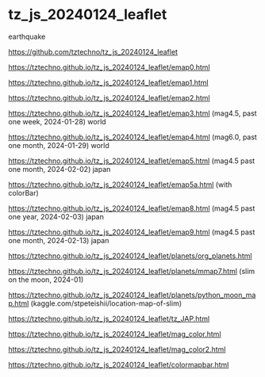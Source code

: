 # tz_js_20240124_leaflet

earthquake

https://github.com/tztechno/tz_js_20240124_leaflet

https://tztechno.github.io/tz_js_20240124_leaflet/emap0.html 

https://tztechno.github.io/tz_js_20240124_leaflet/emap1.html 

https://tztechno.github.io/tz_js_20240124_leaflet/emap2.html 

https://tztechno.github.io/tz_js_20240124_leaflet/emap3.html (mag4.5, past one week, 2024-01-28) world

https://tztechno.github.io/tz_js_20240124_leaflet/emap4.html (mag6.0, past one month, 2024-01-29) world

https://tztechno.github.io/tz_js_20240124_leaflet/emap5.html (mag4.5 past one month, 2024-02-02) japan

https://tztechno.github.io/tz_js_20240124_leaflet/emap5a.html (with colorBar)

https://tztechno.github.io/tz_js_20240124_leaflet/emap8.html (mag4.5 past one year, 2024-02-03) japan

https://tztechno.github.io/tz_js_20240124_leaflet/emap9.html (mag4.5 past one month, 2024-02-13) japan

https://tztechno.github.io/tz_js_20240124_leaflet/planets/org_planets.html 

https://tztechno.github.io/tz_js_20240124_leaflet/planets/mmap7.html (slim on the moon, 2024-01)

https://tztechno.github.io/tz_js_20240124_leaflet/planets/python_moon_map.html (kaggle.com/stpeteishii/location-map-of-slim)

https://tztechno.github.io/tz_js_20240124_leaflet/tz_JAP.html 

https://tztechno.github.io/tz_js_20240124_leaflet/mag_color.html 

https://tztechno.github.io/tz_js_20240124_leaflet/mag_color2.html 

https://tztechno.github.io/tz_js_20240124_leaflet/colormapbar.html 


